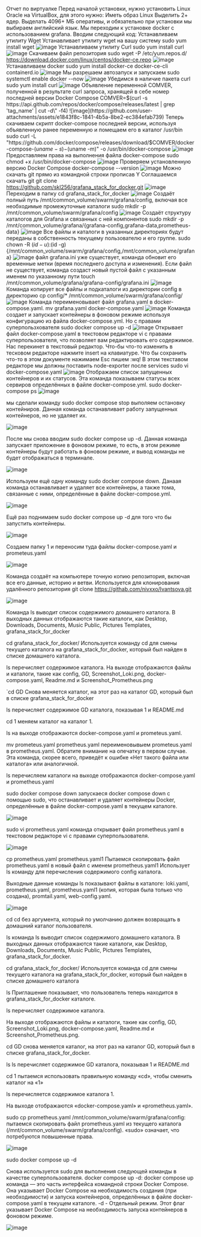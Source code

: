 Отчет по виртуалке Перед началой установки, нужно установить Linux Oracle на VirtualBox, для этого нужно: Иметь образ Linux Выделить 2+ ядер. Выделать 4096+ МБ оперативы, и обязательно при установки мы выбираем английский язык. Мы переходим к установке docker с использованием grafana. Вводим следующий код: Устанавливаем утилиту Wget
Устанавливает утилиту wget на вашу систему
sudo yum install wget
![image](https://github.com/user-attachments/assets/0d95760f-dc71-4376-ac44-59fc1fa623db)
Устанавливаем утилиту Curl
sudo yum install curl
![image](https://github.com/user-attachments/assets/570c9c44-f680-49be-833e-1a5a100480ba)
Скачиваем файл репозитория
sudo wget -P /etc/yum.repos.d/ https://download.docker.com/linux/centos/docker-ce.repo
![image](https://github.com/user-attachments/assets/014c6ddf-ecd1-464e-bba4-94a055f8504d)
Устанавливаем docker
sudo yum install docker-ce docker-ce-cli containerd.io
![image](https://github.com/user-attachments/assets/49937b0a-b352-4de9-897e-7b618f0adc34)
Мы разрешаем автозапуск и запускаем 
sudo systemctl enable docker --now
![image](https://github.com/user-attachments/assets/8f780f04-5f4b-47e2-98ba-d53c14aa2f9f)
Убедимся в наличие пакета curl
sudo yum install curl
![image](https://github.com/user-attachments/assets/51cf47fe-eefa-44e5-b4af-269b7aa9564e)
Объявление переменной COMVER, полученной в результате curl запроса, хранящей в себе номер последней версии Docker Compose
COMVER=$(curl -s https://api.github.com/repos/docker/compose/releases/latest | grep 'tag_name' | cut -d\" -f4)
![image](https://github.com/user-attachments/assets/e1843f8c-1841-4b5a-8be2-ec384efab739)
Теперь скачиваем скрипт docker-compose последней версии, используя объявленную ранее переменную и помещаем его в каталог /usr/bin
sudo curl -L "https://github.com/docker/compose/releases/download/$COMVER/docker-compose-$(uname -s)-$(uname -m)" -o /usr/bin/docker-compose
![image](https://github.com/user-attachments/assets/2c710c00-f3fe-4a7d-91fa-0cc676e43845)
Предоставляем права на выполнения файла docker-compose 
sudo chmod +x /usr/bin/docker-compose
![image](https://github.com/user-attachments/assets/07ea206b-3442-442a-8662-eda5ecca3439)
Проверяем установленную версию Docker Compose
docker-compose --version
![image](https://github.com/user-attachments/assets/9355b997-569f-42a0-9dac-9512e9ba571f)
Можно скачать git прямо из командной строки прописав Y
Соглашаемся скачать git
git clone https://github.com/skl256/grafana_stack_for_docker.git
![image](https://github.com/user-attachments/assets/321b68df-110c-4470-a1e5-6931fd5f1a35)
Переходим в папку 
cd grafana_stack_for_docker
![image](https://github.com/user-attachments/assets/8bbe0666-9b12-4813-82da-1eabc2a9aeec)
Создаёт полный путь /mnt/common_volume/swarm/grafana/config, включая все необходимые промежуточные каталоги
sudo mkdir -p /mnt/common_volume/swarm/grafana/config
![image](https://github.com/user-attachments/assets/5d44fd53-e349-4042-a88c-36cb65a6afad)
Создаёт структуру каталогов для Grafana и связанных с ней компонентов 
sudo mkdir -p /mnt/common_volume/grafana/{grafana-config,grafana-data,prometheus-data}
![image](https://github.com/user-attachments/assets/52566297-c9d8-4064-a119-694848e08bc1)
Все файлы и каталоги в указанных директориях будут переданы в собственность текущему пользователю и его группе.
sudo chown -R $(id -u):$(id -g) {/mnt/common_volume/swarm/grafana/config,/mnt/common_volume/grafana}
![image](https://github.com/user-attachments/assets/1a49d3eb-947f-426e-ba03-291fe135af6a)
файл grafana.ini уже существует, команда обновит его временные метки (время последнего доступа и изменения). Если файл не существует, команда создаст новый пустой файл с указанным именем по указанному пути
touch /mnt/common_volume/grafana/grafana-config/grafana.ini
![image](https://github.com/user-attachments/assets/0031fe9d-5fd6-4284-95df-369cb4d15ce2)
Команда копирует все файлы и подкаталоги из директории config в директорию
cp config/* /mnt/common_volume/swarm/grafana/config/
![image](https://github.com/user-attachments/assets/24bd623b-fd27-427b-8d5b-dbcdea478e0a)
Команда переименовывает файл grafana.yaml в docker-compose.yaml.
mv grafana.yaml docker-compose.yaml
![image](https://github.com/user-attachments/assets/f07c8674-6d51-4d92-a12b-08fb926484f2)
Команда создает и запускает контейнеры в фоновом режиме используя конфигурацию из файла docker-compose.yml. Но с правами суперпользхователя 
sudo docker compose up -d
![image](https://github.com/user-attachments/assets/79d02951-9550-47dc-b129-a48291a67a16)
Открывает файл docker-compose.yaml в текстовом редакторе vi с правами суперпользователя, что позволяет вам редактировать его содержимое. Нас перекинет в текстовый редактор. Что-бы что-то изменить в тесковом редакторе нажмите insert на клавиатуре. Что бы сохранить что-то в этом документе нажимаем Esc пишем :wq! В этом текставом редакторе мы должны поставить node-exporter после services
sudo vi docker-compose.yaml
![image](https://github.com/user-attachments/assets/507f0509-b771-4865-b309-f4abac235823)
Отображаем список запущенных контейнеров и их статусов. Эта команда показываем статусы всех сервиров определённых в файле docker-compose.yml.
sudo docker-compose ps
![image](https://github.com/user-attachments/assets/04034dc1-03db-4754-be2d-26639ea053e0)

мы сделали команду sudo docker compose stop выполяем остановку контейниров. Данная команда останавливает работу запущенных контейнеров, но не удаляет их.

![image](https://github.com/user-attachments/assets/1e773e4b-42bc-42f3-b36d-d853f552cf2a)

После мы снова вводим sudo docker compose up -d. Данная команда запускает приложение в фоновом режиме, то есть, в этом режиме контейнеры будут работать в фоновом режиме, и вывод команды не будет отображаться в терминале.

![image](https://github.com/user-attachments/assets/b04f74fa-4364-4133-b165-fa85ff822881)

Используем ещё одну команду sudo docker compose down. Данаая команда останавливает и удаляет все контейнеры, а также тома, связанные с ними, определённые в файле docker-compose.yml.

![image](https://github.com/user-attachments/assets/9da406dc-f6ed-4f54-9d5a-bb2bfafedaa6)

Ещё раз поднимаем sudo docker compose up -d для того что бы запустить контейнеры.

![image](https://github.com/user-attachments/assets/8bc7f45a-ba24-49c3-889b-395e1300e93d)

Создаем папку 1 и переносим туда файлы docker-compose.yaml и prometeus.yaml

![image](https://github.com/user-attachments/assets/a11b4b9c-3fb3-4b51-97ae-a51c9789f6f4)

Команда создаёт на компьютере точную копию репозитория, включая все его данные, историю и ветви. Используется для клонирования удалённого репозитория git clone https://githab.com/nivxxo/Ivantsova.git
 
![image](https://github.com/user-attachments/assets/e976873a-1166-470e-9252-4f8312b60f74)

Команда ls выводит список содержимого домашнего каталога. В выходных данных отображаются такие каталоги, как Desktop, Downloads, Documents, Music Public, Pictures Templates, grafana_stack_for_docker

cd grafana_stack_for_docker/ Используется команду cd для смены текущего каталога на grafana_stack_for_docker, который был найден в списке домашнего каталога.

ls перечисляет содержимое каталога. На выходе отображаются файлы и каталоги, такие как config, GD, Screenshot_Loki.png, docker-compose.yaml, Readme.md и Screenshot_Prometheus.png

`cd GD Снова меняется каталог, на этот раз на каталог GD, который был в списке grafana_stack_for_docker

ls перечисляет содержимое GD каталога, показывая 1 и README.md

cd 1 меняем каталог на каталог 1.

ls на выходе отображаются docker-compose.yaml и prometeus.yaml.

mv prometeus.yaml prometheus.yaml переименовывыем prometeus.yaml в prometheus.yaml. Обратите внимание на опечатку в первом случае. Эта команда, скорее всего, приведёт к ошибке «Нет такого файла или каталога» или аналогичной.

ls перечисляем каталоги на выходе отображаются docker-compose.yaml и prometheus.yaml

sudo docker compose down запускаеся docker compose down с помощью sudo, что останавливает и удаляет контейнеры Docker, определённые в файле docker-compose.yaml в текущем каталоге.

![image](https://github.com/user-attachments/assets/5cb269ea-af4c-41a1-a2f9-eef01694fcfd)

sudo vi prometheus.yaml команда открывает файл prometheus.yaml в текстовом редакторе vi с правами суперпользователя. 

![image](https://github.com/user-attachments/assets/5f2d1c71-e100-4c3c-9169-5295036ee9a3)

cp prometheus.yaml prometheus.yaml1 Пытаемся скопировать файл prometheus.yaml в новый файл с именем prometheus.yaml1 Использует ls команду для перечисления содержимого config каталога.

Выходные данные команды ls показывают файлы в каталоге: loki.yaml, prometheus.yaml, prometheus.yaml1 (копия, которая была только что создана), promtail.yaml, web-config.yaml.

![image](https://github.com/user-attachments/assets/7e7963b8-2e1d-4afe-b998-1d8c6823ef2f)

cd cd без аргумента, который по умолчанию должен возвращать в домашний каталог пользователя.

ls команда ls выводит список содержимого домашнего каталога. В выходных данных отображаются такие каталоги, как Desktop, Downloads, Documents, Music Public, Pictures Templates, grafana_stack_for_docker.

cd grafana_stack_for_docker/ Используется команда cd для смены текущего каталога на grafana_stack_for_docker, который был найден в списке домашнего каталога

ls Приглашение показывает, что пользователь теперь находится в grafana_stack_for_docker каталоге.

ls перечисляет содержимое каталога.

На выходе отображаются файлы и каталоги, такие как config, GD, Screenshot_Loki.png, docker-compose.yaml, Readme.md и Screenshot_Prometheus.png.

cd GD снова меняется каталог, на этот раз на каталог GD, который был в списке grafana_stack_for_docker.

ls ls перечисляет содержимое GD каталога, показывая 1 и README.md

cd 1 пытаемся использовать правильную команду «cd», чтобы сменить каталог на «1»

ls перечисляется содержимое каталога 1.

На выходе отображаются «docker-compose.yaml» и «prometheus.yaml».

sudo cp prometheus.yaml /mnt/common_volume/swarm/grafana/config: пытаемся скопировать файл prometheus.yaml из текущего каталога (/mnt/common_volume/swarm/grafana/config). «sudo» означает, что потребуются повышенные права.

![image](https://github.com/user-attachments/assets/815a9dbc-7503-48a6-afa7-ac41a2ea128a)

sudo docker compose up -d

Снова используется sudo для выполнения следующей команды в качестве суперпользователя. docker compose up -d: docker compose up команда — это часть интерфейса командной строки Docker Compose. Она указывает Docker Compose на необходимость создания (при необходимости) и запуска контейнеров, определённых в файле docker-compose.yaml в текущем каталоге. -d - Отдельный режим. Этот флаг указывает Docker Compose на необходимость запуска контейнеров в фоновом режиме.

![image](https://github.com/user-attachments/assets/a829818c-d3a2-42bc-acf1-e51cbbd5a69d)


